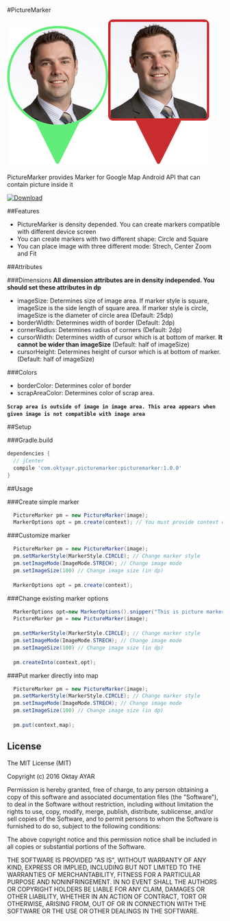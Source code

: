 #PictureMarker

<img src="art/marker_photo_circle.png"><img src="art/marker_photo_square.png">

PictureMarker provides Marker for Google Map Android API that can contain picture inside it

[ ![Download](https://api.bintray.com/packages/ayar/maven/picture-marker/images/download.svg) ](https://bintray.com/ayar/maven/picture-marker/_latestVersion)

##Features

* PictureMarker is density depended. You can create markers compatible with different device screen
* You can create markers with two different shape: Circle and Square
* You can place image with three different mode: Strech, Center Zoom and Fit

##Attributes

###Dimensions
**All dimension attributes are in density independed. You should set these attributes in dp**

* imageSize: Determines size of image area. If marker style is square, imageSize is the side length of square area. If marker style is circle, imageSize is the diameter of circle area (Default: 25dp)
* borderWidth: Determines width of border (Default: 2dp)
* cornerRadius: Determines radius of corners (Default: 2dp)
* cursorWidth: Determines width of cursor which is at bottom of marker. **It cannot be wider than imageSize** (Default: half of imageSize)
* cursorHeight: Determines height of cursor which is at bottom of marker. (Default: half of imageSize)

###Colors
* borderColor: Determines color of border
* scrapAreaColor: Determines color of scrap area.

**`Scrap area is outside of image in image area. This area appears when given image is not compatible with image area`**

##Setup

###Gradle.build

```groovy
dependencies {
  // jCenter
  compile 'com.oktyayr.picturemarker:picturemarker:1.0.0'
}
```

##Usage

###Create simple marker
```java
  PictureMarker pm = new PictureMarker(image);
  MarkerOptions opt = pm.create(context); // You must provide context object to create marker options
```

###Customize marker
```java
  PictureMarker pm = new PictureMarker(image);
  pm.setMarkerStyle(MarkerStyle.CIRCLE); // Change marker style
  pm.setImageMode(ImageMode.STRECH); // Change image mode
  pm.setImageSize(100) // Change image size (in dp)
  
  MarkerOptions opt = pm.create(context);
```
###Change existing marker options
```java
  MarkerOptions opt=new MarkerOptions().snipper("This is picture marker");
  PictureMarker pm = new PictureMarker(image);
  
  pm.setMarkerStyle(MarkerStyle.CIRCLE); // Change marker style
  pm.setImageMode(ImageMode.STRECH); // Change image mode
  pm.setImageSize(100) // Change image size (in dp)
  
  pm.createInto(context,opt);
```

###Put marker directly into map
```java
  PictureMarker pm = new PictureMarker(image);
  pm.setMarkerStyle(MarkerStyle.CIRCLE); // Change marker style
  pm.setImageMode(ImageMode.STRECH); // Change image mode
  pm.setImageSize(100) // Change image size (in dp)
  
  pm.put(context,map);
```

License
-------

  The MIT License (MIT)
  
  Copyright (c) 2016 Oktay AYAR
  
  Permission is hereby granted, free of charge, to any person obtaining a copy
  of this software and associated documentation files (the "Software"), to deal
  in the Software without restriction, including without limitation the rights
  to use, copy, modify, merge, publish, distribute, sublicense, and/or sell
  copies of the Software, and to permit persons to whom the Software is
  furnished to do so, subject to the following conditions:
  
  The above copyright notice and this permission notice shall be included in all
  copies or substantial portions of the Software.
  
  THE SOFTWARE IS PROVIDED "AS IS", WITHOUT WARRANTY OF ANY KIND, EXPRESS OR
  IMPLIED, INCLUDING BUT NOT LIMITED TO THE WARRANTIES OF MERCHANTABILITY,
  FITNESS FOR A PARTICULAR PURPOSE AND NONINFRINGEMENT. IN NO EVENT SHALL THE
  AUTHORS OR COPYRIGHT HOLDERS BE LIABLE FOR ANY CLAIM, DAMAGES OR OTHER
  LIABILITY, WHETHER IN AN ACTION OF CONTRACT, TORT OR OTHERWISE, ARISING FROM,
  OUT OF OR IN CONNECTION WITH THE SOFTWARE OR THE USE OR OTHER DEALINGS IN THE
  SOFTWARE.

